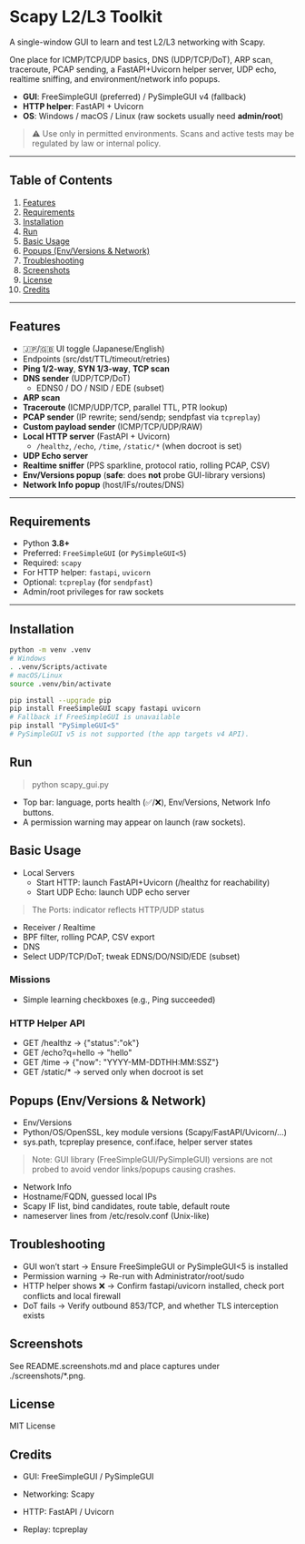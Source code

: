 # Scapy L2/L3 Toolkit

A single-window GUI to learn and test L2/L3 networking with Scapy. 

One place for ICMP/TCP/UDP basics, DNS (UDP/TCP/DoT), ARP scan, traceroute, PCAP sending, a FastAPI+Uvicorn helper server, UDP echo, realtime sniffing, and environment/network info popups.

- **GUI**: FreeSimpleGUI (preferred) / PySimpleGUI v4 (fallback)
- **HTTP helper**: FastAPI + Uvicorn
- **OS**: Windows / macOS / Linux (raw sockets usually need **admin/root**)

> ⚠️ Use only in permitted environments. Scans and active tests may be regulated by law or internal policy.

---

## Table of Contents

1. [Features](#features)  
1. [Requirements](#requirements)  
1. [Installation](#installation)  
1. [Run](#run)  
1. [Basic Usage](#basic-usage)   
1. [Popups (Env/Versions & Network)](#popups-envversions--network)  
1. [Troubleshooting](#troubleshooting)  
1. [Screenshots](#screenshots)  
1. [License](#license)  
1. [Credits](#credits)

---

## Features

- 🇯🇵/🇬🇧 UI toggle (Japanese/English)
- Endpoints (src/dst/TTL/timeout/retries)
- **Ping 1/2-way**, **SYN 1/3-way**, **TCP scan**
- **DNS sender** (UDP/TCP/DoT)  
  - EDNS0 / DO / NSID / EDE (subset)
- **ARP scan**
- **Traceroute** (ICMP/UDP/TCP, parallel TTL, PTR lookup)
- **PCAP sender** (IP rewrite; send/sendp; sendpfast via `tcpreplay`)
- **Custom payload sender** (ICMP/TCP/UDP/RAW)
- **Local HTTP server** (FastAPI + Uvicorn)  
  - `/healthz`, `/echo`, `/time`, `/static/*` (when docroot is set)
- **UDP Echo server**
- **Realtime sniffer** (PPS sparkline, protocol ratio, rolling PCAP, CSV)
- **Env/Versions popup** (**safe**: does **not** probe GUI-library versions)
- **Network Info popup** (host/IFs/routes/DNS)

---

## Requirements

- Python **3.8+**
- Preferred: `FreeSimpleGUI` (or `PySimpleGUI<5`)
- Required: `scapy`
- For HTTP helper: `fastapi`, `uvicorn`
- Optional: `tcpreplay` (for `sendpfast`)
- Admin/root privileges for raw sockets

---

## Installation

```bash
python -m venv .venv
# Windows
. .venv/Scripts/activate
# macOS/Linux
source .venv/bin/activate

pip install --upgrade pip
pip install FreeSimpleGUI scapy fastapi uvicorn
# Fallback if FreeSimpleGUI is unavailable
pip install "PySimpleGUI<5"
# PySimpleGUI v5 is not supported (the app targets v4 API).
```

## Run

> python scapy_gui.py
- Top bar: language, ports health (✅/❌), Env/Versions, Network Info buttons.
- A permission warning may appear on launch (raw sockets).

## Basic Usage

- Local Servers
  -  Start HTTP: launch FastAPI+Uvicorn (/healthz for reachability)
  -  Start UDP Echo: launch UDP echo server
> The Ports: indicator reflects HTTP/UDP status
- Receiver / Realtime
- BPF filter, rolling PCAP, CSV export
- DNS
- Select UDP/TCP/DoT; tweak EDNS/DO/NSID/EDE (subset)

### Missions

- Simple learning checkboxes (e.g., Ping succeeded)

### HTTP Helper API
- GET /healthz → {"status":"ok"}
- GET /echo?q=hello → "hello"
- GET /time → {"now": "YYYY-MM-DDTHH:MM:SSZ"}
- GET /static/* → served only when docroot is set

## Popups (Env/Versions & Network)

- Env/Versions
- Python/OS/OpenSSL, key module versions (Scapy/FastAPI/Uvicorn/…)
- sys.path, tcpreplay presence, conf.iface, helper server states
> Note: GUI library (FreeSimpleGUI/PySimpleGUI) versions are not probed to avoid vendor links/popups causing crashes.
- Network Info
- Hostname/FQDN, guessed local IPs
- Scapy IF list, bind candidates, route table, default route
- nameserver lines from /etc/resolv.conf (Unix-like)

## Troubleshooting

- GUI won’t start -> Ensure FreeSimpleGUI or PySimpleGUI<5 is installed
- Permission warning -> Re-run with Administrator/root/sudo
- HTTP helper shows ❌ -> Confirm fastapi/uvicorn installed, check port conflicts and local firewall
- DoT fails -> Verify outbound 853/TCP, and whether TLS interception exists

## Screenshots

See README.screenshots.md and place captures under ./screenshots/*.png.

## License

MIT License

## Credits

- GUI: FreeSimpleGUI / PySimpleGUI

- Networking: Scapy

- HTTP: FastAPI / Uvicorn

- Replay: tcpreplay




